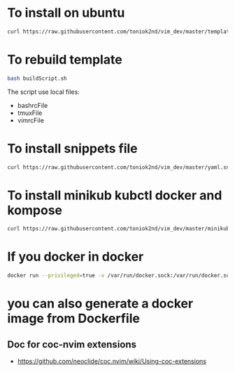 # To install on ubuntu
```bash
curl https://raw.githubusercontent.com/toniok2nd/vim_dev/master/template |bash
```

# To rebuild template
```bash
bash buildScript.sh
```
The script use local files:
- bashrcFile
- tmuxFile
- vimrcFile

# To install snippets file 
```bash
curl https://raw.githubusercontent.com/toniok2nd/vim_dev/master/yaml.snippets -O && cp yaml.snippets ~/.config/coc/ultisnips/yaml.snippets
```

# To install minikub kubctl docker and kompose
```bash
curl https://raw.githubusercontent.com/toniok2nd/vim_dev/master/minikubInstall |bash
```
# If you docker in docker
```bash
docker run --privileged=true -v /var/run/docker.sock:/var/run/docker.sock -it ubuntu bash
```


# you can also generate a docker image from Dockerfile

## Doc for coc-nvim extensions
- https://github.com/neoclide/coc.nvim/wiki/Using-coc-extensions
